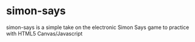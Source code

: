 simon-says
==========

simon-says is a simple take on the electronic Simon Says game to practice with HTML5 Canvas/Javascript

